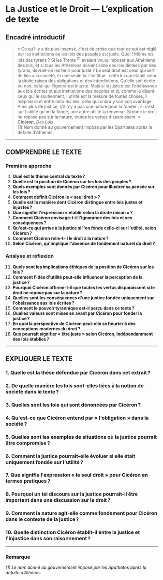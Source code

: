 # La Justice et le Droit — L’explication de texte

## Encadré introductif
> « Ce qu'il y a de plus insensé, c'est de croire que tout ce qui est réglé par les institutions ou les lois des peuples est juste. Quoi ! Même les lois des tyrans ? Si les Trente <sup>(1)</sup> avaient voulu imposer aux Athéniens des lois, et si tous les Athéniens avaient aimé ces lois dictées par des tyrans, devrait-on les tenir pour juste ? Le seul droit est celui qui sert de lien à la société, et une seule loi l'institue : cette loi qui établit selon la droite raison des obligations et des interdictions. Qu'elle soit écrite ou non, celui qui l'ignore est injuste. Mais si la justice est l'obéissance aux lois écrites et aux institutions des peuples et si, comme le disent ceux qui le soutiennent, l'utilité est la mesure de toutes choses, il méprisera et enfreindra les lois, celui qui croira y voir son avantage. Ainsi plus de justice, s'il n'y a pas une nature pour la fonder ; si c'est sur l'utilité qu'on la fonde, une autre utilité la renverse. Si donc le droit ne repose pas sur la nature, toutes les vertus disparaissent. »  
> **Cicéron**, *Des Lois*  
> (1) Nom donné au gouvernement imposé par les Spartiates après la défaite d'Athènes.

---

## COMPRENDRE LE TEXTE

### Première approche

1. **Quel est le thème central du texte ?**  
2. **Quelle est la position de Cicéron sur les lois des peuples ?**  
3. **Quels exemples sont donnés par Cicéron pour illustrer sa pensée sur les lois ?**  
4. **Comment définit Cicéron le « seul droit » ?**  
5. **Quelle est la manière dont Cicéron distingue entre lois justes et injustes ?**  
6. **Que signifie l'expression « établir selon la droite raison » ?**  
7. **Comment Cicéron envisage-t-il l'ignorance des lois et ses conséquences ?**  
8. **Qu'est-ce qui arrive à la justice si l'on fonde celle-ci sur l'utilité, selon Cicéron ?**  
9. **Comment Cicéron relie-t-il le droit à la nature ?**  
10. **Selon Cicéron, qu'implique l'absence de fondement naturel du droit ?**  

### Analyse et réflexion

11. **Quels sont les implications éthiques de la position de Cicéron sur les lois ?**  
12. **Comment l’idée d'utilité peut-elle influencer la perception de la justice ?**  
13. **Pourquoi Cicéron affirme-t-il que toutes les vertus disparaissent si le droit ne repose pas sur la nature ?**  
14. **Quelles sont les conséquences d'une justice fondée uniquement sur l'obéissance aux lois écrites ?**  
15. **Comment le pouvoir tyrannique est-il perçu dans ce texte ?**  
16. **Quelles valeurs sont mises en avant par Cicéron pour fonder la justice ?**  
17. **En quoi la perspective de Cicéron peut-elle se heurter à des conceptions modernes du droit ?**  
18. **Que pourrait signifier « être juste » selon Cicéron, indépendamment des lois établies ?**  

---

## EXPLIQUER LE TEXTE

### 1. Quelle est la thèse défendue par Cicéron dans cet extrait ?  
### 2. De quelle manière les lois sont-elles liées à la notion de société dans le texte ?  
### 3. Quelles sont les lois qui sont dénoncées par Cicéron ?  
### 4. Qu'est-ce que Cicéron entend par « l'obligation » dans la société ?  
### 5. Quelles sont les exemples de situations où la justice pourrait être compromise ?  
### 6. Comment la justice pourrait-elle évoluer si elle était uniquement fondée sur l'utilité ?  
### 7. Que signifie l'expression « le seul droit » pour Cicéron en termes pratiques ?  
### 8. Pourquoi un tel discours sur la justice pourrait-il être important dans une discussion sur le droit ?  
### 9. Comment la nature agit-elle comme fondement pour Cicéron dans le contexte de la justice ?  
### 10. Quelle distinction Cicéron établit-il entre la justice et l'injustice dans son raisonnement ?  

---

### Remarque

*(1) Le nom donné au gouvernement imposé par les Spartiates après la défaite d'Athènes.*